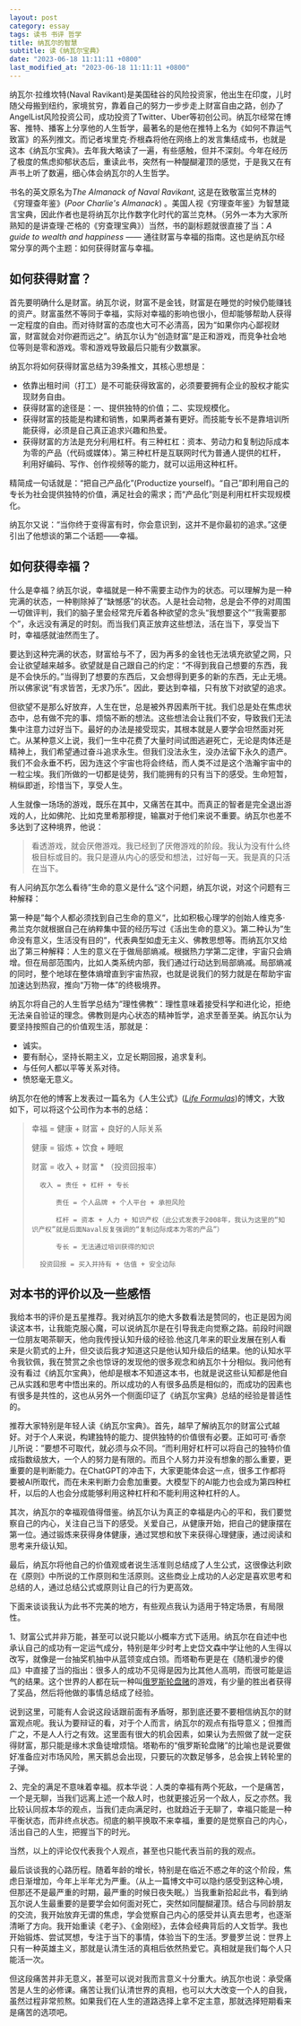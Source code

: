 ```yaml
---
layout: post
category: essay
tags: 读书 书评 哲学
title: 纳瓦尔的智慧
subtitle: 读《纳瓦尔宝典》
date: "2023-06-18 11:11:11 +0800"
last_modified_at: "2023-06-18 11:11:11 +0800"
---
```


纳瓦尔·拉维坎特(Naval Ravikant)是美国硅谷的风险投资家，他出生在印度，儿时随父母搬到纽约，家境贫穷，靠着自己的努力一步步走上财富自由之路，创办了AngelList风险投资公司，成功投资了Twitter、Uber等初创公司。纳瓦尔经常在博客、推特、播客上分享他的人生哲学，最著名的是他在推特上名为《如何不靠运气致富》的系列推文。而记者埃里克·乔根森将他在网络上的发言集结成书，也就是这本《纳瓦尔宝典》。去年我大略读了一遍，有些感触，但并不深刻。今年在经历了极度的焦虑抑郁状态后，重读此书，突然有一种醍醐灌顶的感觉，于是我又在有声书上听了数遍，细心体会纳瓦尔的人生哲学。

书名的英文原名为*The Almanack of Naval Ravikant*, 这是在致敬富兰克林的《穷理查年鉴》(*Poor Charlie's Almanack*) 。美国人视《穷理查年鉴》为智慧箴言宝典，因此作者也是将纳瓦尔比作数字化时代的富兰克林。（另外一本为大家所熟知的是讲查理·芒格的《穷查理宝典》）当然，书的副标题就很直接了当：*A guide to wealth and happiness ——* 通往财富与幸福的指南。这也是纳瓦尔经常分享的两个主题：如何获得财富与幸福。

## 如何获得财富？

首先要明确什么是财富。纳瓦尔说，财富不是金钱，财富是在睡觉的时候仍能赚钱的资产。财富虽然不等同于幸福，实际对幸福的影响也很小，但却能够帮助人获得一定程度的自由。而对待财富的态度也大可不必清高，因为“如果你内心鄙视财富，财富就会对你避而远之”。纳瓦尔认为“创造财富”是正和游戏，而竞争社会地位等则是零和游戏。零和游戏导致最后只能有少数赢家。

纳瓦尔将如何获得财富总结为39条推文，其核心思想是：

- 依靠出租时间（打工）是不可能获得致富的，必须要要拥有企业的股权才能实现财务自由。
- 获得财富的途径是：一、提供独特的价值；二、实现规模化。
- 获得财富的技能是构建和销售，如果两者兼有更好。而技能专长不是靠培训所能获得，必须是自己真正追求兴趣和热爱。
- 获得财富的方法是充分利用杠杆。有三种杠杠：资本、劳动力和复制边际成本为零的产品（代码或媒体）。第三种杠杆是互联网时代为普通人提供的杠杆，利用好编码、写作、创作视频等的能力，就可以运用这种杠杆。

精简成一句话就是：“把自己产品化”(Productize yourself)。“自己”即利用自己的专长为社会提供独特的价值，满足社会的需求；而“产品化”则是利用杠杆实现规模化。

纳瓦尔又说：“当你终于变得富有时，你会意识到，这并不是你最初的追求。”这便引出了他想谈的第二个话题——幸福。

## 如何获得幸福？

什么是幸福？纳瓦尔说，幸福就是一种不需要主动作为的状态。可以理解为是一种完满的状态，一种剔除掉了“缺憾感”的状态。人是社会动物，总是会不停的对周围一切做评判，我们的脑子里会经常充斥着各种欲望的念头“我想要这个”“我需要那个”，永远没有满足的时刻。而当我们真正放弃这些想法，活在当下，享受当下时，幸福感就油然而生了。

要达到这种完满的状态，财富给与不了，因为再多的金钱也无法填充欲望之网，只会让欲望越来越多。欲望就是自己跟自己的约定：“不得到我自己想要的东西，我是不会快乐的。”当得到了想要的东西后，又会想得到更多的新的东西，无止无境。所以佛家说“有求皆苦，无求乃乐”。因此，要达到幸福，只有放下对欲望的追求。

但欲望不是那么好放弃，人生在世，总是被外界因素所干扰。我们总是处在焦虑状态中，总有做不完的事、烦恼不断的想法。这些想法会让我们不安，导致我们无法集中注意力过好当下。最好的办法是接受现实，其根本就是人要学会坦然面对死亡。从某种意义上说，我们一生中花费了大量时间试图逃避死亡，无论是肉体还是精神上，我们希望通过奋斗追求永生。但我们没法永生，没办法留下永久的遗产。我们不会永垂不朽，因为连这个宇宙也将会终结，而人类不过是这个浩瀚宇宙中的一粒尘埃。我们所做的一切都是徒劳，我们能拥有的只有当下的感受。生命短暂，稍纵即逝，珍惜当下，享受人生。

人生就像一场场的游戏，既乐在其中，又痛苦在其中。而真正的智者是完全退出游戏的人，比如佛陀、比如克里希那穆提，输赢对于他们来说不重要。纳瓦尔也差不多达到了这种境界，他说：

> 看透游戏，就会厌倦游戏。我已经到了厌倦游戏的阶段。我认为没有什么终极目标或目的。我只是遵从内心的感受和想法，过好每一天。我是真的只活在当下。
> 

有人问纳瓦尔怎么看待”生命的意义是什么“这个问题，纳瓦尔说，对这个问题有三种解释：

第一种是”每个人都必须找到自己生命的意义“，比如积极心理学的创始人维克多·弗兰克尔就根据自己在纳粹集中营的经历写过《活出生命的意义》。第二种认为”生命没有意义，生活没有目的“，代表典型如虚无主义、佛教思想等。而纳瓦尔又给出了第三种解释：人生的意义在于做局部熵减。根据热力学第二定律，宇宙只会熵增。但在局部范围内，比如人类系统内部，我们通过行动达到局部熵减。局部熵减的同时，整个地球在整体熵增直到宇宙热寂，也就是说我们的努力就是在帮助宇宙加速达到热寂，推向“万物一体”的终极境界。

纳瓦尔将自己的人生哲学总结为”理性佛教“：理性意味着接受科学和进化论，拒绝无法亲自验证的理念。佛教则是内心状态的精神哲学，追求至善至美。纳瓦尔认为要坚持按照自己的价值观生活，那就是：

- 诚实。
- 要有耐心，坚持长期主义，立足长期回报，追求复利。
- 与任何人都以平等关系对待。
- 愤怒毫无意义。

纳瓦尔在他的博客上发表过一篇名为《人生公式》([*Life Formulas*](https://nav.al/life-formulas-i))的博文，大致如下，可以将这个公司作为本书的总结：

> 幸福 = 健康 + 财富 + 良好的人际关系
> 
> 
> 	健康 = 锻炼 + 饮食 + 睡眠
> 
> 	财富 = 收入 + 财富 * （投资回报率）
> 
> 		收入 = 责任 + 杠杆 + 专长
> 
> 			责任 = 个人品牌 + 个人平台 + 承担风险
> 
> 			杠杆 = 资本 + 人力 + 知识产权（此公式发表于2008年，我认为这里的“知识产权”就是后面Naval反复强调的“复制边际成本为零的产品”）
> 
> 			专长 = 无法通过培训获得的知识
> 
> 		投资回报 = 买入并持有 + 估值 + 安全边际
>

## 对本书的评价以及一些感悟

我给本书的评价是五星推荐。我对纳瓦尔的绝大多数看法是赞同的，也正是因为阅读这本书，让我能克服心魔，可以说纳瓦尔是在引导我走向觉察之路。前段时间跟一位朋友喝茶聊天，他向我传授认知升级的经验.他这几年来的职业发展在别人看来是火箭式的上升，但交谈后我才知道这只是他认知升级后的结果。他的认知水平令我钦佩，我在赞赏之余也惊讶的发现他的很多观念和纳瓦尔十分相似。我问他有没有看过《纳瓦尔宝典》，他却是根本不知道这本书，也就是说这些认知都是他自己从实践和思考中悟出来的。所以成功的人有很多品质是相似的，而成功的因素也有很多是共性的，这也从另外一个侧面印证了《纳瓦尔宝典》总结的经验是普适性的。

推荐大家特别是年轻人读《纳瓦尔宝典》。首先，越早了解纳瓦尔的财富公式越好。对于个人来说，构建独特的能力、提供独特的价值很有必要。正如可可·香奈儿所说：”要想不可取代，就必须与众不同。“而利用好杠杆可以将自己的独特价值成指数级放大，一个人的努力是有限的。而且个人努力并没有想象的那么重要，更重要的是判断能力。在ChatGPT的冲击下，大家更能体会这一点，很多工作都将要被AI所取代，而在未来判断力会愈加重要。大模型下的AI能力也会成为第四种杠杆，以后的人也会分成能够利用这种杠杆和不能利用这种杠杆的人。

其次，纳瓦尔的幸福观值得借鉴。纳瓦尔认为真正的幸福是内心的平和，我们要觉察自己的内心，关注自己当下的感受。关爱自己，从健康开始，把自己的健康摆在第一位。通过锻炼来获得身体健康，通过冥想和放下来获得心理健康，通过阅读和思考来升级认知。

最后，纳瓦尔将他自己的价值观或者说生活准则总结成了人生公式，这很像达利欧在《原则》中所说的工作原则和生活原则。这些商业上成功的人必定是喜欢思考和总结的人，通过总结公式或原则让自己的行为更高效。

下面来谈谈我认为此书不完美的地方，有些观点我认为适用于特定场景，有局限性。

1、财富公式并非万能，甚至可以说只能以小概率方式下适用。纳瓦尔在自述中也承认自己的成功有一定运气成分，特别是年少时考上史岱文森中学让他的人生得以改写，就像是一台抽奖机抽中从蓝领变成白领。而塔勒布更是在《随机漫步的傻瓜》中直接了当的指出：很多人的成功不见得是因为比其他人高明，而很可能是运气的结果。这个世界的人都在玩一种叫[俄罗斯轮盘赌](https://zh.wikipedia.org/zh-cn/%E4%BF%84%E7%BE%85%E6%96%AF%E8%BC%AA%E7%9B%A4)的游戏，有少量的胜出者获得了奖品，然后将他做的事情总结成了经验。

说到这里，可能有人会说这段话跟前面有矛盾呀，那到底还要不要相信纳瓦尔的财富观点呢。我认为要辩证的看，对于个人而言，纳瓦尔的观点有指导意义；但推而广之，不是人人行之有效。这里面有很大的机会因素，如果认为去照做了就一定获得财富，那只能是缘木求鱼徒增烦恼。塔勒布的“俄罗斯轮盘赌”的比喻也是说要做好准备应对市场风险，黑天鹅总会出现，只要玩的次数足够多，总会挨上转轮里的子弹。

2、完全的满足不意味着幸福。叔本华说：人类的幸福有两个死敌，一个是痛苦，一个是无聊，当我们远离上述一个敌人时，也就更接近另一个敌人，反之亦然。我比较认同叔本华的观点，当我们走向满足时，也就趋近于无聊了，幸福只能是一种平衡状态，而非终点状态。彻底的躺平换取不来幸福，重要的是觉察自己的内心，活出自己的人生，把握当下的时光。

当然，以上的评论仅代表我个人观点，甚至也只能代表当前的我的观点。

最后谈谈我的心路历程。随着年龄的增长，特别是在临近不惑之年的这个阶段，焦虑日渐增加，今年上半年尤为严重。（从上一篇博文中可以隐约感受到这种心境，但那还不是最严重的时期，最严重的时候日夜失眠。）当我重新拾起此书，看到纳瓦尔说人生最重要的是要学会如何面对死亡，突然如同醍醐灌顶。结合与同龄朋友的交流，我开始放弃无谓的焦虑，学会觉察自己内心的感受并认真去思考，也逐渐清晰了方向。我开始重读《老子》、《金刚经》，去体会经典背后的人文哲学。我也开始锻炼、尝试冥想，专注于当下的事情，体验当下的生活。罗曼罗兰说：世界上只有一种英雄主义，那就是认清生活的真相后依然热爱它。真相就是我们每个人只能活一次。

但这段痛苦并非无意义，甚至可以说对我而言意义十分重大。纳瓦尔也说：承受痛苦是人生的必修课。痛苦让我们认清世界的真相，也可以大大改变一个人的自我，虽然过程非常煎熬。如果我们在人生的道路选择上拿不定主意，那就选择短期看来是痛苦的选项吧。
